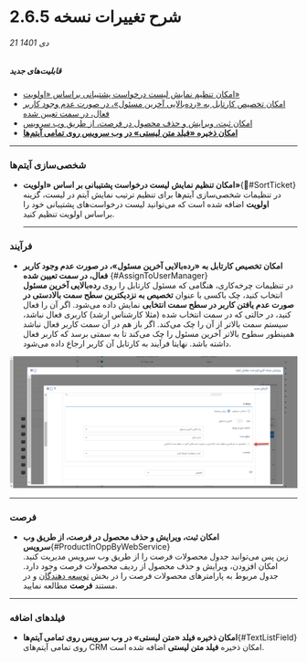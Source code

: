#  شرح تغییرات نسخه 2.6.5

###### 21 دی 1401
##### قابلیت‌های جدید
- [امکان تنظیم نمایش لیست درخواست پشتیبانی براساس «اولویت»](#ُSortTicket)
- [امکان تخصیص کارتابل به «رده‌بالایی آخرین مسئول»، در صورت عدم وجود کاربر فعال، در سمت تعیین شده](#AssignToUserManager)
- [امکان ثبت، ویرایش و حذف محصول در فرصت، از طریق وب سرویس](#ProductInOppByWebService)
- [**امکان ذخیره «فیلد متن لیستی» در وب سرویس روی تمامی آیتم‌ها**](#TextListField)

****
### شخصی‌سازی آیتم‌ها
- **امکان تنظیم نمایش لیست درخواست پشتیبانی بر اساس «اولویت»**{#ُSortTicket}<br>
  در تنظیمات شخصی‌سازی آیتم‌ها برای تنظیم ترتیب نمایش آیتم در لیست، گزینه **اولویت** اضافه شده است که می‌توانید لیست درخواست‌های پشتیبانی خود را براساس اولویت تنظیم کنید.
  *****
### فرآیند
- **امکان تخصیص کارتابل به «رده‌بالایی آخرین مسئول»، در صورت عدم وجود کاربر فعال، در سمت تعیین شده** {#AssignToUserManager}<br>
   در تنظیمات چرخه‌کاری، هنگامی که مسئول کارتابل را روی **رده‌بالایی آخرین مسئول** انتخاب کنید، چک باکسی با عنوان **تخصیص به نزدیکترین سطح سمت بالادستی در صورت عدم یافتن کاربر در سطح سمت انتخابی** نمایش داده‌ می‌شود. اگر آن را فعال کنید، در حالتی که در سمت انتخاب شده (مثلا کارشناس ارشد) کاربری فعال نباشد، سیستم سمت بالاتر از آن را چک می‌کند. اگر باز هم در آن سمت کاربر فعال نباشد همینطور سطوح بالاتر آخرین مسئول را چک می‌کند تا به سمتی برسد که کاربر فعال داشته باشد. نهایتا فرآیند به کارتابل آن کاربر ارجاع داده می‌شود.  

![تخصیص به مدیر آخرین مسئول](./Images/assign-cartabl-to-last-user-manager.png)
****
### فرصت
- **امکان ثبت، ویرایش و حذف محصول در فرصت، از طریق وب سرویس**{#ProductInOppByWebService}<br>
   زین پس می‌توانید جدول محصولات فرصت را از طریق وب سرویس مدیریت کنید. امکان افزودن، ویرایش و حذف محصول از ردیف محصولات فرصت وجود دارد. جدول مربوط به پارامترهای محصولات فرصت را در بخش [توسعه دهندگان](https://developer.payamgostar.com/soap-docs/) و در مستند **فرصت** مطالعه نمایید.
****
### فیلدهای اضافه
- **امکان ذخیره فیلد «متن لیستی» در وب سرویس روی تمامی آیتم‌ها**{#TextListField}<br>
   روی تمامی آیتم‌های CRM امکان ذخیره **فیلد متن لیستی** اضافه شده است. 

